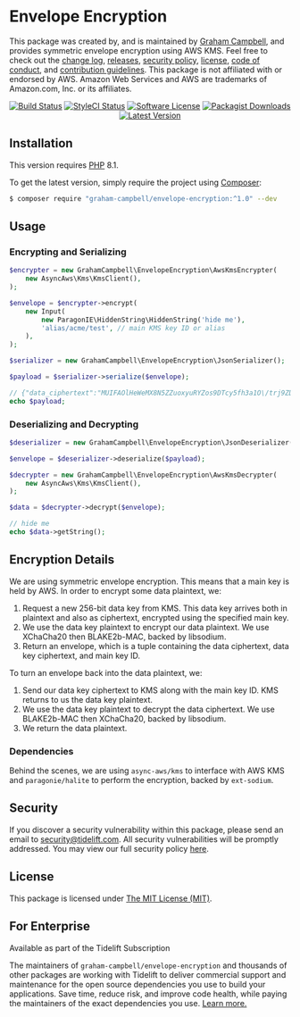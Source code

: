 # Envelope Encryption

This package was created by, and is maintained by [Graham Campbell](https://github.com/GrahamCampbell), and provides symmetric envelope encryption using AWS KMS. Feel free to check out the [change log](CHANGELOG.md), [releases](https://github.com/GrahamCampbell/Envelope-Encryption/releases), [security policy](https://github.com/GrahamCampbell/Envelope-Encryption/security/policy), [license](LICENSE), [code of conduct](.github/CODE_OF_CONDUCT.md), and [contribution guidelines](.github/CONTRIBUTING.md). This package is not affiliated with or endorsed by AWS. Amazon Web Services and AWS are trademarks of Amazon.com, Inc. or its affiliates.

<p align="center">
<a href="https://github.com/GrahamCampbell/Envelope-Encryption/actions?query=workflow%3ATests"><img src="https://img.shields.io/github/workflow/status/GrahamCampbell/Envelope-Encryption/Tests?label=Tests&style=flat-square" alt="Build Status"></img></a>
<a href="https://github.styleci.io/repos/493842297"><img src="https://github.styleci.io/repos/493842297/shield" alt="StyleCI Status"></img></a>
<a href="LICENSE"><img src="https://img.shields.io/badge/license-MIT-brightgreen?style=flat-square" alt="Software License"></img></a>
<a href="https://packagist.org/packages/graham-campbell/envelope-encryption"><img src="https://img.shields.io/packagist/dt/graham-campbell/envelope-encryption?style=flat-square" alt="Packagist Downloads"></img></a>
<a href="https://github.com/GrahamCampbell/Envelope-Encryption/releases"><img src="https://img.shields.io/github/release/GrahamCampbell/Envelope-Encryption?style=flat-square" alt="Latest Version"></img></a>
</p>


## Installation

This version requires [PHP](https://www.php.net/) 8.1.

To get the latest version, simply require the project using [Composer](https://getcomposer.org):

```bash
$ composer require "graham-campbell/envelope-encryption:^1.0" --dev
```


## Usage

### Encrypting and Serializing

```php
$encrypter = new GrahamCampbell\EnvelopeEncryption\AwsKmsEncrypter(
    new AsyncAws\Kms\KmsClient(),
);

$envelope = $encrypter->encrypt(
    new Input(
        new ParagonIE\HiddenString\HiddenString('hide me'),
        'alias/acme/test', // main KMS key ID or alias
    ),
);

$serializer = new GrahamCampbell\EnvelopeEncryption\JsonSerializer();

$payload = $serializer->serialize($envelope);

// {"data_ciphertext":"MUIFAOlHeWeMX8N5ZZuoxyuRYZos9DTcy5fh3a1O\/trj9ZDV4seM2wwDbZqYy11w9mxQWOyLkYDA4jyywpOfgeXUgsBBO4+4n6BLXkgUKezZMRuqnIj+CN7QGspFbkgzLS0V4H74D+4YaOTnzjfNBj93OsSSwCDrbrrC8QbSRJYqlLQ=","key_ciphertext":"AQIDAHgOVj0wQc06jiZVGlQPyMjyGbHrbb02vc542KC6g2buTgGMuCXPak8K4nPgMVlv4zUyAAAAfjB8BgkqhkiG9w0BBwagbzBtAgEAMGgGCSqGSIb3DQEHATAeBglghkgBZQMEAS4wEQQMlqywgRHX4yrDKLmXAgEQgDuRm+tpHU7kp2s6YWtELD1W7tfXbuUZl3gAuuieT9UFLhGq35qqOAzU8MHnhXf6WrpzC+1mojFqBnm61A==","key_id":"arn:aws:kms:us-east-1:111111111111:key\/xxxxxxxx-xxxx-xxxx-xxxx-xxxxxxxxxxxx"}
echo $payload;
```

### Deserializing and Decrypting

```php
$deserializer = new GrahamCampbell\EnvelopeEncryption\JsonDeserializer();

$envelope = $deserializer->deserialize($payload);

$decrypter = new GrahamCampbell\EnvelopeEncryption\AwsKmsDecrypter(
    new AsyncAws\Kms\KmsClient(),
);

$data = $decrypter->decrypt($envelope);

// hide me
echo $data->getString();
```

## Encryption Details

We are using symmetric envelope encryption. This means that a main key is held by AWS. In order to encrypt some data plaintext, we:

1. Request a new 256-bit data key from KMS. This data key arrives both in plaintext and also as ciphertext, encrypted using the specified main key.
2. We use the data key plaintext to encrypt our data plaintext. We use XChaCha20 then BLAKE2b-MAC, backed by libsodium.
3. Return an envelope, which is a tuple containing the data ciphertext, data key ciphertext, and main key ID.

To turn an envelope back into the data plaintext, we:

1. Send our data key ciphertext to KMS along with the main key ID. KMS returns to us the data key plaintext.
2. We use the data key plaintext to decrypt the data ciphertext. We use BLAKE2b-MAC then XChaCha20, backed by libsodium.
3. We return the data plaintext.

### Dependencies

Behind the scenes, we are using `async-aws/kms` to interface with AWS KMS and `paragonie/halite` to perform the encryption, backed by `ext-sodium`.


## Security

If you discover a security vulnerability within this package, please send an email to security@tidelift.com. All security vulnerabilities will be promptly addressed. You may view our full security policy [here](https://github.com/GrahamCampbell/Envelope-Encryption/security/policy).


## License

This package is licensed under [The MIT License (MIT)](LICENSE).


## For Enterprise

Available as part of the Tidelift Subscription

The maintainers of `graham-campbell/envelope-encryption` and thousands of other packages are working with Tidelift to deliver commercial support and maintenance for the open source dependencies you use to build your applications. Save time, reduce risk, and improve code health, while paying the maintainers of the exact dependencies you use. [Learn more.](https://tidelift.com/subscription/pkg/packagist-graham-campbell-envelope-encryption?utm_source=packagist-graham-campbell-envelope-encryption&utm_medium=referral&utm_campaign=enterprise&utm_term=repo)
